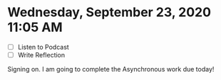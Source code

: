 # Wednesday, September 23, 2020 11:05 AM
- [ ] Listen to Podcast
- [ ] Write Reflection

Signing on. I am going to complete the Asynchronous work due today!
